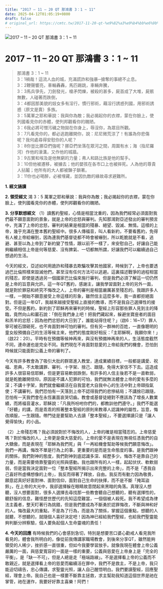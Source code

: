 ```yaml
---
title: "2017 – 11 – 20 QT 那鴻書 3：1 ~ 11"
date: 2025-04-12T01:05:19+0800
draft: false
# original_url: https://cmtc.tw/2017-11-20-qt-%e9%82%a3%e9%b4%bb%e6%9b%b8-3%ef%bc%9a1-11
---
```


![2017 – 11 – 20 QT 那鴻書  3：1 ~ 11](/images/qt.jpg   "2017 – 11 – 20 QT 那鴻書  3：1 ~ 11")

# 2017 – 11 – 20 QT 那鴻書 3：1 ~ 11

> 那鴻書 3：1 ~ 11  
> 3：1禍哉！這流人血的城，充滿謊詐和強暴─搶奪的事總不止息。  
> 3：2鞭聲響亮，車輪轟轟，馬匹踢跳，車輛奔騰，  
> 3：3馬兵爭先，刀劍發光，槍矛閃爍，被殺的甚多，屍首成了大堆，屍骸無數，人碰著而跌倒，  
> 3：4都因那美貌的妓女多有淫行，慣行邪術，藉淫行誘惑列國，用邪術誘惑（原文是賣）多族。  
> 3：5萬軍之耶和華說：我與你為敵；我必揭起你的衣襟，蒙在你臉上，使列國看見你的赤體，使列邦觀看你的醜陋。  
> 3：6我必將可憎污穢之物拋在你身上，辱沒你，為眾目所觀。  
> 3：7凡看見你的，都必逃跑離開你，說：尼尼微荒涼了！有誰為你悲傷呢？我何處尋得安慰你的人呢？  
> 3：8你豈比挪亞們強呢？挪亞們坐落在眾河之間，周圍有水；海（指尼羅河）作他的濠溝，又作他的城牆。  
> 3：9古實和埃及是他無窮的力量；弗人和路比族是他的幫手。  
> 3：10但他被遷移，被擄去；他的嬰孩在各市口上也被摔死。人為他的尊貴人拈鬮；他所有的大人都被鍊子鎖著。  
> 3：11你也必喝醉，必被埋藏，並因仇敵的緣故尋求避難所。

**1. 經文誦讀**

**2. 領受經文**
鴻 3：5 萬軍之耶和華說：我與你為敵；我必揭起你的衣襟，蒙在你臉上，使列國看見你的赤體，使列邦觀看你的醜陋。

**3. 分享默想經文**
（1）讀舊約聖經，心情是相當沈重的，因為我們經常必須面對我們最不願意面對的景象，就是上帝的忿怒與審判。先知那鴻對亞述發出的審判預言中，充滿了上帝的忿怒，審判的結果是相當的殘暴、絕望、毀滅、無情。這樣的上帝，幾乎充滿在整本舊約聖經中。很多人傳福音，叫人看新約，不要看舊約，免得有人被上帝給嚇到，因為連我們基督徒都不時會被嚇到，所以乾脆就是不看，逃避、甚至以為上帝到了新約變了性情，跟以前不一樣了，來安慰自己，好讓自己能夠繼續相信上帝是何等慈愛、沒有脾氣、一切都無所謂，好讓我們可以繼續過自己想過的生活。

今天的經文，亞述如何用詭詐和殘暴去欺騙攻擊其他國家，時候到了，上帝也要透過巴比倫照樣來毀滅他們，甚至沒有任何方法可以逃避。這裏描述戰爭的過程相當的殘忍，即使是透過另一個國家巴比倫來施行審判，但是我們必須了解這一切仍然是上帝的旨意與允許。這一年QT舊約，感謝主，讓我學習面對上帝的另外一面，就是對於罪惡和終究不悔改之人，上帝的審判是相當嚴厲甚至殘忍的。我跟許多人一樣，一開始不願意接受上帝這樣的形象，雖然信主這麼多年，我一直都拒絕面對。但是這一年QT，我越來越接受聖經上直接的教導，而不是我自己選擇性的接受。不但是舊約，新約到了耶穌再來審判的時候，聖經上形容那些罪人見到主的降臨，竟然向山和巖石說：「倒在我們身上吧！把我們藏起來，躲避坐寶座者的面目和羔羊的忿怒；因為他們忿怒的大日到了，誰能站得住呢？」（啟6：16\~17）罪人寧可被石頭砸死，也不肯面對神可怕的審判。但有另一群神的百姓，一直像聰明的童女般預備自己的生活等候主來，他們的態度剛好相反：「主耶穌啊，我願你來！」（啟22：20）。平時有在預備等候神再來，與沒有預備神再來的人，生活態度截然不同，連命運也是完全不同。我們現在不肯面對慈愛的上帝給我們的機會，恐怕到時候就只能面對公義上帝的審判了。

今天有許多教會為了吸引大批的群眾進入教堂，達成業績目標，一般都是講愛、祝福、恩典，不太敢講罪、審判、十字架、捨己、跟隨，免得大家信不下去。這造成許多人很容易信耶穌，但是更容易軟弱跌倒，有許多的人信主後若不是一直軟弱，就是乾脆離開信仰。原因是不講人犯罪的可怕，我們就無法體會上帝的愛有多麼的深；不講十字架，我們就會繼續活在自我當老大自我中心的生活中對上帝頤指氣使；不講審判，我們恐怕有一天落到上帝不認得我們的悲慘結局；不講捨已跟隨，恐怕有一天我們會在永恆裏面哀哭切齒。教會或基督徒絕對不應該為了增長人數業績，而將福音灌水，耶穌說：「凡我所吩咐你們的，都教訓他們遵守。」我們不能選「好聽」的講，而是乖乖的照著整本聖經的原則來教導人認識神的屬性，旨意，悔改順服，一生跟隨。帶門徒是要幫助人去讀「整本聖經」，不要選擇讀只是「讓人覺得愉快」的小品。

（2）上帝殘忍嗎？我必須說對於不悔改的人，上帝的確是相當殘忍的。上帝慈愛嗎？對於悔改的人，上帝更是偉大慈愛的。上帝的愛不是表現在無視任憑我們的自大驕傲，而是表現在「耶穌為我們死」與「一再給機會幫助等候我們願意悔改」。我們一再講，悔改不單是行為上的事，更重要的是而是生命態度的事。是我們跟神的關係，我們對神的態度，我們對神到底認識多深、經歷多少。悔改不是靠自己的力量，而是需要倚靠聖靈的光照與感動。我也跟所有的人一樣，起起伏伏、軟軟弱弱，但是當我決定面對一位「整本聖經所揭示出來完整的上帝」，而不是「憑我自己喜好所虛構想像的上帝」，我反而得著了釋放，自由。我反而有動力因為敬畏，願意認真好好面對神、面對信仰，面對自己生命的抉擇，而不是不斷「掩耳盜鈴」，在上帝的大光中，我卻選擇躲在眼睛故意閉起來黑暗的角落。真理沒人想聽，沒人想要面對，很多人選擇去尋找那一些教會聽自己想聽的，聽有選擇性的，聽舒服的信息，難怪歷世歷代的先知這麼難當，一個個被人殺死。我不希望成為律法主義者，整天盯著行為挑錯，但是我們要成為不斷勇於認罪悔改，不斷與神和好的人。悔改最大的重點，不是為了行為，而是為了關係，掌握這個重點，想聽的人就聽，不想聽的，就隨個人喜好決定吧！因為神已經給我們聖經，也給我們聖靈能夠判斷分辨察驗，個人要負起個人生命靈魂的責任！

**4. 今天的回應**
有時候我們的心會感到急切，特別是想要苦口婆心勸戒人看見我所看見的，體會我所明白的，像從前我傳講家職場教會，到後來分享QT，雖然能夠領受的人稀少，挫折感一直很重，但如今我要學習放手。就像我現在體會上帝公義嚴厲的一面，與慈愛寬容的一面是一樣的重要，公義與慈愛在上帝身上是「完全的平衡」，是「缺一不可」，但是人總是走「極端路線」。不是選擇看上帝的公義而不敢親近，就是選擇看上帝的慈愛而繼續活在罪中，我們不是救主，不是上帝，我只能迫切禱告，忠心傳講，求聖靈光照，讓人自己醒悟明白。我們要讀聖經，回應聖經，理會上帝。我自己也是一樣要不斷靠主拯救，求主幫助我知道這個世界是祂在掌管，祂在運作，我要好好靠主喜樂！阿們！
